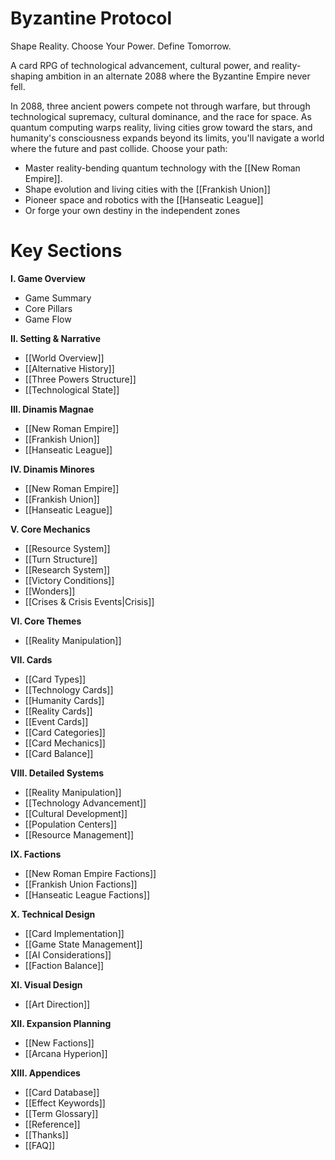 # Byzantine Protocol
Shape Reality. Choose Your Power. Define Tomorrow.

A card RPG of technological advancement, cultural power, and reality-shaping ambition in an alternate 2088 where the Byzantine Empire never fell.

In 2088, three ancient powers compete not through warfare, but through technological supremacy, cultural dominance, and the race for space. As quantum computing warps reality, living cities grow toward the stars, and humanity's consciousness expands beyond its limits, you'll navigate a world where the future and past collide. Choose your path:

* Master reality-bending quantum technology with the [[New Roman Empire]].
* Shape evolution and living cities with the [[Frankish Union]]
* Pioneer space and robotics with the [[Hanseatic League]]
* Or forge your own destiny in the independent zones 

# Key Sections
**I. Game Overview**
  *   Game Summary
  *   Core Pillars
  *   Game Flow

**II. Setting & Narrative**
  *   [[World Overview]]
  *   [[Alternative History]]
  *   [[Three Powers Structure]]
  *   [[Technological State]]

**III. Dinamis Magnae**
  *   [[New Roman Empire]]
  *   [[Frankish Union]]
  *   [[Hanseatic League]]

**IV. Dinamis Minores**
  *   [[New Roman Empire]]
  *   [[Frankish Union]]
  *   [[Hanseatic League]]

**V. Core Mechanics**
  *   [[Resource System]]
  *   [[Turn Structure]]
  *   [[Research System]]
  *   [[Victory Conditions]]
  *   [[Wonders]]
  *   [[Crises & Crisis Events|Crisis]]

**VI. Core Themes**
  *   [[Reality Manipulation]]

**VII. Cards**
  *   [[Card Types]]
  *   [[Technology Cards]]
  *   [[Humanity Cards]]
  *   [[Reality Cards]]
  *   [[Event Cards]]
  *   [[Card Categories]]
  *   [[Card Mechanics]]
  *   [[Card Balance]]

**VIII. Detailed Systems**
  *   [[Reality Manipulation]]
  *   [[Technology Advancement]]
  *   [[Cultural Development]]
  *   [[Population Centers]]
  *   [[Resource Management]]

**IX. Factions**
  *   [[New Roman Empire Factions]]
  *   [[Frankish Union Factions]]
  *   [[Hanseatic League Factions]]

**X. Technical Design**
  * [[Card Implementation]]
  * [[Game State Management]]
  * [[AI Considerations]]
  * [[Faction Balance]]

**XI. Visual Design**
  * [[Art Direction]]

**XII. Expansion Planning**
  * [[New Factions]]
  * [[Arcana Hyperion]]

**XIII. Appendices**
  * [[Card Database]]
  * [[Effect Keywords]]
  * [[Term Glossary]]
  * [[Reference]]
  * [[Thanks]]
  * [[FAQ]]
